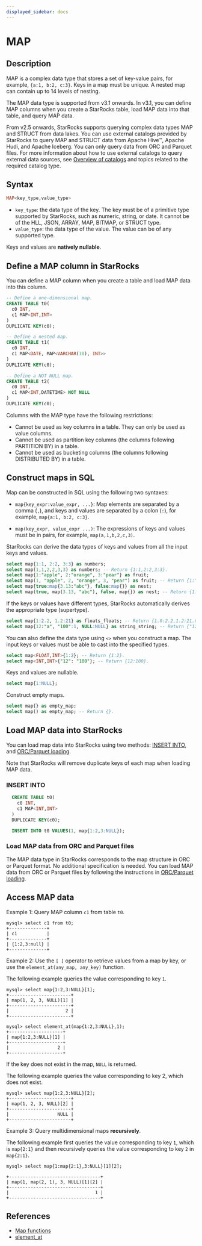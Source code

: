 ```yaml
---
displayed_sidebar: docs
---
```


# MAP

## Description

MAP is a complex data type that stores a set of key-value pairs, for example, `{a:1, b:2, c:3}`. Keys in a map must be unique. A nested map can contain up to 14 levels of nesting.

The MAP data type is supported from v3.1 onwards. In v3.1, you can define MAP columns when you create a StarRocks table, load MAP data into that table, and query MAP data.

From v2.5 onwards, StarRocks supports querying complex data types MAP and STRUCT from data lakes. You can use external catalogs provided by StarRocks to query MAP and STRUCT data from Apache Hive™, Apache Hudi, and Apache Iceberg. You can only query data from ORC and Parquet files. For more information about how to use external catalogs to query external data sources, see [Overview of catalogs](../../../data_source/catalog/catalog_overview.md) and topics related to the required catalog type.

## Syntax

```Haskell
MAP<key_type,value_type>
```

- `key_type`: the data type of the key. The key must be of a primitive type supported by StarRocks, such as numeric, string, or date. It cannot be of the HLL, JSON, ARRAY, MAP, BITMAP, or STRUCT type.
- `value_type`: the data type of the value. The value can be of any supported type.

Keys and values are **natively nullable**.

## Define a MAP column in StarRocks

You can define a MAP column when you create a table and load MAP data into this column.

```SQL
-- Define a one-dimensional map.
CREATE TABLE t0(
  c0 INT,
  c1 MAP<INT,INT>
)
DUPLICATE KEY(c0);

-- Define a nested map.
CREATE TABLE t1(
  c0 INT,
  c1 MAP<DATE, MAP<VARCHAR(10), INT>>
)
DUPLICATE KEY(c0);

-- Define a NOT NULL map.
CREATE TABLE t2(
  c0 INT,
  c1 MAP<INT,DATETIME> NOT NULL
)
DUPLICATE KEY(c0);
```

Columns with the MAP type have the following restrictions:

- Cannot be used as key columns in a table. They can only be used as value columns.
- Cannot be used as partition key columns (the columns following PARTITION BY) in a table.
- Cannot be used as bucketing columns (the columns following DISTRIBUTED BY) in a table.

## Construct maps in SQL

Map can be constructed in SQL using the following two syntaxes:

- `map{key_expr:value_expr, ...}`: Map elements are separated by a comma (`,`), and keys and values are separated by a colon (`:`), for example, `map{a:1, b:2, c:3}`.

- `map(key_expr, value_expr ...)`: The expressions of keys and values must be in pairs, for example, `map(a,1,b,2,c,3)`.

StarRocks can derive the data types of keys and values from all the input keys and values.

```SQL
select map{1:1, 2:2, 3:3} as numbers;
select map(1,1,2,2,3,3) as numbers; -- Return {1:1,2:2,3:3}.
select map{1:"apple", 2:"orange", 3:"pear"} as fruit;
select map(1, "apple", 2, "orange", 3, "pear") as fruit; -- Return {1:"apple",2:"orange",3:"pear"}.
select map{true:map{3.13:"abc"}, false:map{}} as nest;
select map(true, map(3.13, "abc"), false, map{}) as nest; -- Return {1:{3.13:"abc"},0:{}}.
```

If the keys or values have different types, StarRocks automatically derives the appropriate type (supertype).

```SQL
select map{1:2.2, 1.2:21} as floats_floats; -- Return {1.0:2.2,1.2:21.0}.
select map{12:"a", "100":1, NULL:NULL} as string_string; -- Return {"12":"a","100":"1",null:null}.
```

You can also define the data type using `<>` when you construct a map. The input keys or values must be able to cast into the specified types.

```SQL
select map<FLOAT,INT>{1:2}; -- Return {1:2}.
select map<INT,INT>{"12": "100"}; -- Return {12:100}.
```

Keys and values are nullable.

```SQL
select map{1:NULL};
```

Construct empty maps.

```SQL
select map{} as empty_map;
select map() as empty_map; -- Return {}.
```

## Load MAP data into StarRocks

You can load map data into StarRocks using two methods: [INSERT INTO](../../../loading/InsertInto.md), and [ORC/Parquet loading](../../sql-statements/loading_unloading/BROKER_LOAD.md).

Note that StarRocks will remove duplicate keys of each map when loading MAP data.

### INSERT INTO

```SQL
  CREATE TABLE t0(
    c0 INT,
    c1 MAP<INT,INT>
  )
  DUPLICATE KEY(c0);

  INSERT INTO t0 VALUES(1, map{1:2,3:NULL});
```

### Load MAP data from ORC and Parquet files

The MAP data type in StarRocks corresponds to the map structure in ORC or Parquet format. No additional specification is needed. You can load MAP data from ORC or Parquet files by following the instructions in [ORC/Parquet loading](../../sql-statements/loading_unloading/BROKER_LOAD.md).

## Access MAP data

Example 1: Query MAP column `c1` from table `t0`.

```Plain Text
mysql> select c1 from t0;
+--------------+
| c1           |
+--------------+
| {1:2,3:null} |
+--------------+
```

Example 2: Use the `[ ]` operator to retrieve values from a map by key, or use the `element_at(any_map, any_key)` function.

The following example queries the value corresponding to key `1`.

```Plain Text
mysql> select map{1:2,3:NULL}[1];
+-----------------------+
| map(1, 2, 3, NULL)[1] |
+-----------------------+
|                     2 |
+-----------------------+

mysql> select element_at(map{1:2,3:NULL},1);
+--------------------+
| map{1:2,3:NULL}[1] |
+--------------------+
|                  2 |
+--------------------+
```

If the key does not exist in the map, `NULL` is returned.

The following example queries the value corresponding to key 2, which does not exist.

```Plain Text
mysql> select map{1:2,3:NULL}[2];
+-----------------------+
| map(1, 2, 3, NULL)[2] |
+-----------------------+
|                  NULL |
+-----------------------+
```

Example 3: Query multidimensional maps **recursively**.

The following example first queries the value corresponding to key `1`, which is `map{2:1}` and then recursively queries the value corresponding to key `2` in `map{2:1}`.

```Plain Text
mysql> select map{1:map{2:1},3:NULL}[1][2];

+----------------------------------+
| map(1, map(2, 1), 3, NULL)[1][2] |
+----------------------------------+
|                                1 |
+----------------------------------+
```

## References

- [Map functions](../../sql-functions/map-functions/map_values.md)
- [element_at](../../sql-functions/array-functions/element_at.md)

